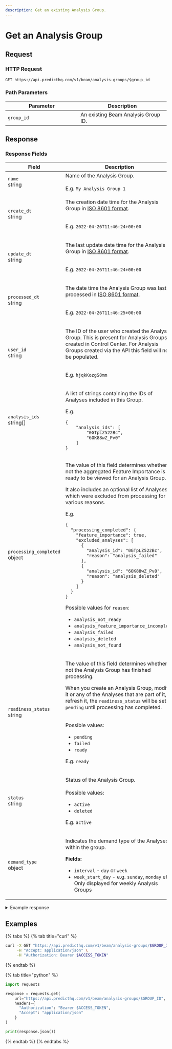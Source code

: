 ```yaml
---
description: Get an existing Analysis Group.
---
```


# Get an Analysis Group

## Request

### HTTP Request

```http
GET https://api.predicthq.com/v1/beam/analysis-groups/$group_id
```

### Path Parameters

<table><thead><tr><th width="211">Parameter</th><th>Description</th></tr></thead><tbody><tr><td><code>group_id</code></td><td>An existing Beam Analysis Group ID.</td></tr></tbody></table>

## Response

### Response Fields

<table><thead><tr><th width="219">Field</th><th>Description</th></tr></thead><tbody><tr><td><code>name</code><br>string</td><td>Name of the Analysis Group.<br><br>E.g. <code>My Analysis Group 1</code></td></tr><tr><td><code>create_dt</code><br>string</td><td><p>The creation date time for the Analysis Group in <a href="https://en.wikipedia.org/wiki/ISO_8601">ISO 8601 format</a>.</p><p><br>E.g. <code>2022-04-26T11:46:24+00:00</code></p></td></tr><tr><td><code>update_dt</code><br>string</td><td><p>The last update date time for the Analysis Group in <a href="https://en.wikipedia.org/wiki/ISO_8601">ISO 8601 format</a>.</p><p><br>E.g. <code>2022-04-26T11:46:24+00:00</code></p></td></tr><tr><td><code>processed_dt</code><br>string</td><td><p>The date time the Analysis Group was last processed in <a href="https://en.wikipedia.org/wiki/ISO_8601">ISO 8601 format</a>.</p><p><br>E.g. <code>2022-04-26T11:46:25+00:00</code></p></td></tr><tr><td><code>user_id</code><br>string</td><td><p>The ID of the user who created the Analysis Group. This is present for Analysis Groups created in Control Center. For Analysis Groups created via the API this field will not be populated.</p><p><br>E.g. <code>hjqkKozgS8mm</code></p></td></tr><tr><td><code>analysis_ids</code><br>string[]</td><td><p>A list of strings containing the IDs of Analyses included in this Group.</p><p>E.g.</p><pre class="language-json"><code class="lang-json">{
    "analysis_ids": [
        "0GTpLZ522Bc",
        "6OK88wZ_Pv0"
    ]
}
</code></pre></td></tr><tr><td><code>processing_completed</code><br>object</td><td><p>The value of this field determines whether or not the aggregated Feature Importance is ready to be viewed for an Analysis Group.</p><p>It also includes an optional list of Analyses which were excluded from processing for various reasons.</p><p>E.g.</p><pre class="language-json"><code class="lang-json">{ 
  "processing_completed": { 
    "feature_importance": true, 
    "excluded_analyses": [ 
      { 
        "analysis_id": "0GTpLZ522Bc", 
        "reason": "analysis_failed" 
      }, 
      { 
        "analysis_id": "6OK88wZ_Pv0", 
        "reason": "analysis_deleted" 
      } 
    ] 
  } 
}
</code></pre><p>Possible values for <code>reason</code>:</p><ul><li><code>analysis_not_ready</code></li><li><code>analysis_feature_importance_incomplete</code></li><li><code>analysis_failed</code></li><li><code>analysis_deleted</code></li><li><code>analysis_not_found</code></li></ul></td></tr><tr><td><code>readiness_status</code><br>string</td><td><p>The value of this field determines whether or not the Analysis Group has finished processing.</p><p>When you create an Analysis Group, modify it or any of the Analyses that are part of it, or refresh it, the <code>readiness_status</code> will be set to <code>pending</code> until processing has completed.</p><p><br>Possible values:</p><ul><li><code>pending</code></li><li><code>failed</code></li><li><code>ready</code></li></ul><p>E.g. <code>ready</code></p></td></tr><tr><td><code>status</code><br>string</td><td><p>Status of the Analysis Group.<br><br>Possible values:</p><ul><li><code>active</code></li><li><code>deleted</code></li></ul><p>E.g. <code>active</code></p></td></tr><tr><td><code>demand_type</code><br>object</td><td><p>Indicates the demand type of the Analyses within the group.<br></p><p><strong>Fields:</strong></p><ul><li><code>interval</code> - <code>day</code> or <code>week</code></li><li><code>week_start_day</code> - e.g. <code>sunday</code>, <code>monday</code> etc. Only displayed for weekly Analysis Groups</li></ul></td></tr></tbody></table>

<details>

<summary>Example response</summary>

Below is an example response:

```json
{
    "name": "My Analysis Group 1",
    "create_dt": "2024-02-23T01:37:34.784468+00:00",
    "update_dt": "2024-02-23T01:37:34.784468+00:00",
    "analysis_ids": [
        "0GTpLZ522Bc",
        "6OK88wZ_Pv0"
    ],
    "processing_completed": {
        "feature_importance": true,
        "excluded_analyses": [
            {
                "analysis_id": "0GTpLZ522Bc",
                "reason": "analysis_failed"
            },
            {
                "analysis_id": "6OK88wZ_Pv0",
                "reason": "analysis_failed"
            }
        ]
    },
    "status": "active",
    "readiness_status": "failed",
    "user_id": "MT_KIk17j-w",
    "demand_type": {
        "interval": "day"
    },
    "processed_dt": "2024-02-23T01:37:37.181042+00:00"
}
```

</details>

## Examples

{% tabs %}
{% tab title="curl" %}
```bash
curl -X GET "https://api.predicthq.com/v1/beam/analysis-groups/$GROUP_ID" \
     -H "Accept: application/json" \
     -H "Authorization: Bearer $ACCESS_TOKEN"
```
{% endtab %}

{% tab title="python" %}
```python
import requests

response = requests.get(
    url="https://api.predicthq.com/v1/beam/analysis-groups/$GROUP_ID",
    headers={
      "Authorization": "Bearer $ACCESS_TOKEN",
      "Accept": "application/json"
    }
)

print(response.json())
```
{% endtab %}
{% endtabs %}
